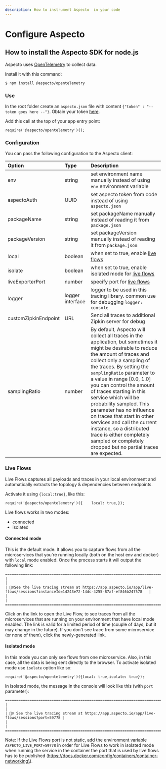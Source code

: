 ```yaml
---
description: How to instrument Aspecto  in your code
---
```


# Configure Aspecto

## How to install the Aspecto SDK for node.js

Aspecto uses [OpenTelemetry](www.opentelemetry.io) to collect data. 

Install it with this command:

```
$ npm install @aspecto/opentelemetry
```

### Use

In the root folder create an `aspecto.json` file with content `{"token" : "-- token goes here --"}`. Obtain your token [here](https://app.aspecto.io/app/integration).

Add this call at the top of your app entry point:

```text
require('@aspecto/opentelemetry')();
```

### Configuration

You can pass the following configuration to the Aspecto client:

| Option | Type | Description |
| :--- | :--- | :--- |
| env | string | set environment name manually instead of using `env` environment variable |
| aspectoAuth | UUID | set aspecto token from code instead of using `aspecto.json` |
| packageName | string | set packageName manually instead of reading it from `package.json` |
| packageVersion | string | set packageVersion manually instead of reading it from `package.json` |
| local | boolean | when set to true, enable [live flows](https://www.npmjs.com/package/@aspecto/opentelemetry#live-flows) |
| isolate | boolean | when set to true, enable isolated mode for [live flows](https://www.npmjs.com/package/@aspecto/opentelemetry#live-flows) |
| liveExporterPort | number | specify port for [live flows](https://www.npmjs.com/package/@aspecto/opentelemetry#live-flows) |
| logger | logger interface | logger to be used in this tracing library. common use for debugging `logger: console` |
| customZipkinEndpoint | URL | Send all traces to additional Zipkin server for debug |
| samplingRatio | number | By default, Aspecto will collect all traces in the application, but sometimes it might be desirable to reduce the amount of traces and collect only a sampling of the traces. By setting the `samplingRatio` parameter to a value in range \[0.0, 1.0\] you can control the amount of traces starting in this service which will be probability sampled. This parameter has no influence on traces that start in other services and call the current instance, so a distributed trace is either completely sampled or completely dropped but no partial traces are expected. |

### Live Flows

Live Flows captures all payloads and traces in your local environment and automatically extracts the topology & dependencies between endpoints. 

Activate it using `{local:true}`, like this:

```text
require('@aspecto/opentelemetry')({    local: true,});
```

Live flows works in two modes:

* connected
* isolated

#### Connected mode

This is the default mode. It allows you to capture flows from all the microservices that you're running locally \(both on the host env and docker\) with `local` mode enabled. Once the process starts it will output the following link:

```text
=====================================================================================================================================
|                                                                                                                                   |
| 🕵️‍♀️See the live tracing stream at https://app.aspecto.io/app/live-flows/sessions?instanceId=14243e72-14dc-4255-87af-ef846b247578   |
|                                                                                                                                   |
=====================================================================================================================================
```

Click on the link to open the Live Flow, to see traces from all the microservices that are running on your environment that have local mode enabled. The link is valid for a limited period of time \(couple of days, but it may change in the future\). If you don't see trace from some microservice \(or none of them\), click the newly-generated link.

#### Isolated mode

In this mode you can only see flows from one microservice. Also, in this case, all the data is being sent directly to the browser. To activate isolated mode use `isolate` option like so:

```text
require('@aspecto/opentelemetry')({local: true,isolate: true});
```

In isolated mode, the message in the console will look like this \(with `port` parameter\):

```text
===============================================================================================
|                                                                                             |
| 🕵️‍♀️ See the live tracing stream at https://app.aspecto.io/app/live-flows/sessions?port=59778 |
|                                                                                             |
===============================================================================================
```

Note: If the Live Flows port is not static, add the environment variable `ASPECTO_LIVE_PORT=59778` in order for Live Flows to work in isolated mode when running the service in the container the port that is used by live flows has to be published \(https://docs.docker.com/config/containers/container-networking\).  


